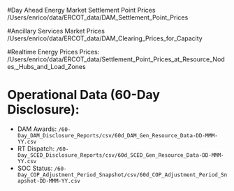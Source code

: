 
#Day Ahead Energy Market Settlement Point Prices
/Users/enrico/data/ERCOT_data/DAM_Settlement_Point_Prices


#Ancillary Services Market Prices
/Users/enrico/data/ERCOT_data/DAM_Clearing_Prices_for_Capacity

#Realtime Energy Prices Prices:
/Users/enrico/data/ERCOT_data/Settlement_Point_Prices_at_Resource_Nodes,_Hubs_and_Load_Zones


# **Operational Data (60-Day Disclosure)**:
   - DAM Awards: `/60-Day_DAM_Disclosure_Reports/csv/60d_DAM_Gen_Resource_Data-DD-MMM-YY.csv`
   - RT Dispatch: `/60-Day_SCED_Disclosure_Reports/csv/60d_SCED_Gen_Resource_Data-DD-MMM-YY.csv`
   - SOC Status: `/60-Day_COP_Adjustment_Period_Snapshot/csv/60d_COP_Adjustment_Period_Snapshot-DD-MMM-YY.csv`
